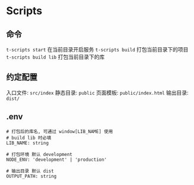 # Scripts

## 命令

`t-scripts start` 在当前目录开启服务
`t-scripts build` 打包当前目录下的项目
`t-scripts build lib` 打包当前目录下的库

## 约定配置

入口文件: `src/index`
静态目录: `public`
页面模板: `public/index.html`
输出目录: `dist/`

## .env

```
# 打包后的库名, 可通过 window[LIB_NAME] 使用
# build lib 时必填
LIB_NAME: string

# 打包环境 默认 development
NODE_ENV: 'development' | 'production'

# 输出目录 默认 dist
OUTPUT_PATH: string
```
